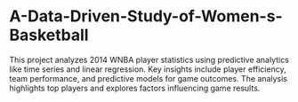 # A-Data-Driven-Study-of-Women-s-Basketball
This project analyzes 2014 WNBA player statistics using predictive analytics like time series and linear regression. Key insights include player efficiency, team performance, and predictive models for game outcomes. The analysis highlights top players and explores factors influencing game results.
